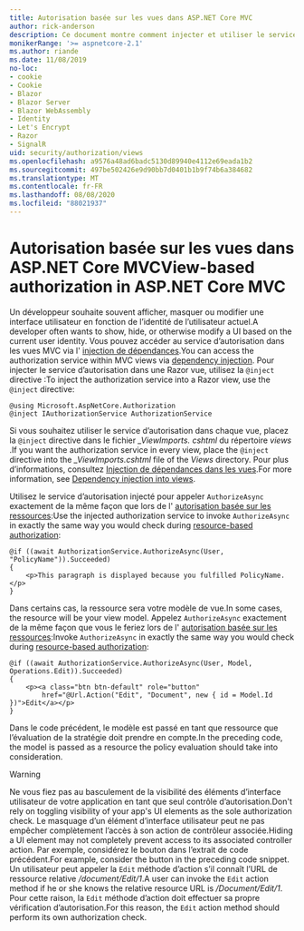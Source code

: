 ```yaml
---
title: Autorisation basée sur les vues dans ASP.NET Core MVC
author: rick-anderson
description: Ce document montre comment injecter et utiliser le service d’autorisation à l’intérieur d’une vue de ASP.NET Core Razor .
monikerRange: '>= aspnetcore-2.1'
ms.author: riande
ms.date: 11/08/2019
no-loc:
- cookie
- Cookie
- Blazor
- Blazor Server
- Blazor WebAssembly
- Identity
- Let's Encrypt
- Razor
- SignalR
uid: security/authorization/views
ms.openlocfilehash: a9576a48ad6badc5130d89940e4112e69eada1b2
ms.sourcegitcommit: 497be502426e9d90bb7d0401b1b9f74b6a384682
ms.translationtype: MT
ms.contentlocale: fr-FR
ms.lasthandoff: 08/08/2020
ms.locfileid: "88021937"
---
```

# <a name="view-based-authorization-in-aspnet-core-mvc"></a><span data-ttu-id="bdf83-103">Autorisation basée sur les vues dans ASP.NET Core MVC</span><span class="sxs-lookup"><span data-stu-id="bdf83-103">View-based authorization in ASP.NET Core MVC</span></span>

<span data-ttu-id="bdf83-104">Un développeur souhaite souvent afficher, masquer ou modifier une interface utilisateur en fonction de l’identité de l’utilisateur actuel.</span><span class="sxs-lookup"><span data-stu-id="bdf83-104">A developer often wants to show, hide, or otherwise modify a UI based on the current user identity.</span></span> <span data-ttu-id="bdf83-105">Vous pouvez accéder au service d’autorisation dans les vues MVC via l' [injection de dépendances](xref:fundamentals/dependency-injection).</span><span class="sxs-lookup"><span data-stu-id="bdf83-105">You can access the authorization service within MVC views via [dependency injection](xref:fundamentals/dependency-injection).</span></span> <span data-ttu-id="bdf83-106">Pour injecter le service d’autorisation dans une Razor vue, utilisez la `@inject` directive :</span><span class="sxs-lookup"><span data-stu-id="bdf83-106">To inject the authorization service into a Razor view, use the `@inject` directive:</span></span>

```cshtml
@using Microsoft.AspNetCore.Authorization
@inject IAuthorizationService AuthorizationService
```

<span data-ttu-id="bdf83-107">Si vous souhaitez utiliser le service d’autorisation dans chaque vue, placez la `@inject` directive dans le fichier *_ViewImports. cshtml* du répertoire *views* .</span><span class="sxs-lookup"><span data-stu-id="bdf83-107">If you want the authorization service in every view, place the `@inject` directive into the *_ViewImports.cshtml* file of the *Views* directory.</span></span> <span data-ttu-id="bdf83-108">Pour plus d’informations, consultez [Injection de dépendances dans les vues](xref:mvc/views/dependency-injection).</span><span class="sxs-lookup"><span data-stu-id="bdf83-108">For more information, see [Dependency injection into views](xref:mvc/views/dependency-injection).</span></span>

<span data-ttu-id="bdf83-109">Utilisez le service d’autorisation injecté pour appeler `AuthorizeAsync` exactement de la même façon que lors de l' [autorisation basée sur les ressources](xref:security/authorization/resourcebased#security-authorization-resource-based-imperative):</span><span class="sxs-lookup"><span data-stu-id="bdf83-109">Use the injected authorization service to invoke `AuthorizeAsync` in exactly the same way you would check during [resource-based authorization](xref:security/authorization/resourcebased#security-authorization-resource-based-imperative):</span></span>

```cshtml
@if ((await AuthorizationService.AuthorizeAsync(User, "PolicyName")).Succeeded)
{
    <p>This paragraph is displayed because you fulfilled PolicyName.</p>
}
```

<span data-ttu-id="bdf83-110">Dans certains cas, la ressource sera votre modèle de vue.</span><span class="sxs-lookup"><span data-stu-id="bdf83-110">In some cases, the resource will be your view model.</span></span> <span data-ttu-id="bdf83-111">Appelez `AuthorizeAsync` exactement de la même façon que vous le feriez lors de l' [autorisation basée sur les ressources](xref:security/authorization/resourcebased#security-authorization-resource-based-imperative):</span><span class="sxs-lookup"><span data-stu-id="bdf83-111">Invoke `AuthorizeAsync` in exactly the same way you would check during [resource-based authorization](xref:security/authorization/resourcebased#security-authorization-resource-based-imperative):</span></span>

```cshtml
@if ((await AuthorizationService.AuthorizeAsync(User, Model, Operations.Edit)).Succeeded)
{
    <p><a class="btn btn-default" role="button"
        href="@Url.Action("Edit", "Document", new { id = Model.Id })">Edit</a></p>
}
```

<span data-ttu-id="bdf83-112">Dans le code précédent, le modèle est passé en tant que ressource que l’évaluation de la stratégie doit prendre en compte.</span><span class="sxs-lookup"><span data-stu-id="bdf83-112">In the preceding code, the model is passed as a resource the policy evaluation should take into consideration.</span></span>

> [!WARNING]
> <span data-ttu-id="bdf83-113">Ne vous fiez pas au basculement de la visibilité des éléments d’interface utilisateur de votre application en tant que seul contrôle d’autorisation.</span><span class="sxs-lookup"><span data-stu-id="bdf83-113">Don't rely on toggling visibility of your app's UI elements as the sole authorization check.</span></span> <span data-ttu-id="bdf83-114">Le masquage d’un élément d’interface utilisateur peut ne pas empêcher complètement l’accès à son action de contrôleur associée.</span><span class="sxs-lookup"><span data-stu-id="bdf83-114">Hiding a UI element may not completely prevent access to its associated controller action.</span></span> <span data-ttu-id="bdf83-115">Par exemple, considérez le bouton dans l’extrait de code précédent.</span><span class="sxs-lookup"><span data-stu-id="bdf83-115">For example, consider the button in the preceding code snippet.</span></span> <span data-ttu-id="bdf83-116">Un utilisateur peut appeler la `Edit` méthode d’action s’il connaît l’URL de ressource relative */document/Edit/1*.</span><span class="sxs-lookup"><span data-stu-id="bdf83-116">A user can invoke the `Edit` action method if he or she knows the relative resource URL is */Document/Edit/1*.</span></span> <span data-ttu-id="bdf83-117">Pour cette raison, la `Edit` méthode d’action doit effectuer sa propre vérification d’autorisation.</span><span class="sxs-lookup"><span data-stu-id="bdf83-117">For this reason, the `Edit` action method should perform its own authorization check.</span></span>
